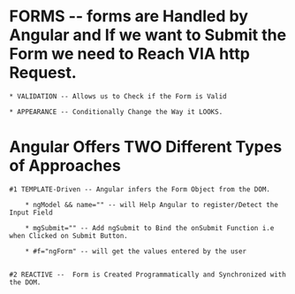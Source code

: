 # FORMS -- forms are Handled by Angular and If we want to Submit the Form we need to Reach VIA http Request.
    
    * VALIDATION -- Allows us to Check if the Form is Valid

    * APPEARANCE -- Conditionally Change the Way it LOOKS.

# Angular Offers TWO Different Types of Approaches
    #1 TEMPLATE-Driven -- Angular infers the Form Object from the DOM.
        
        * ngModel && name="" -- will Help Angular to register/Detect the Input Field

        * mgSubmit="" -- Add ngSubmit to Bind the onSubmit Function i.e when Clicked on Submit Button.

        * #f="ngForm" -- will get the values entered by the user


    #2 REACTIVE --  Form is Created Programmatically and Synchronized with the DOM.